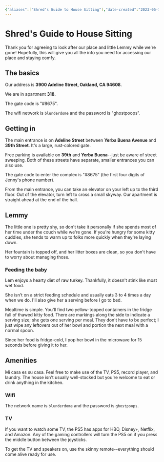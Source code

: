 ```yaml
---
{"aliases":["Shred's Guide to House Sitting"],"date-created":"2023-05-11T20:17","date-modified":"2023-05-11T22:55","dg-hide":true,"dg-hide-in-graph":true,"dg-permalink":"house-sitting","dg-publish":true,"tags":["life"],"title":"Shred's Guide to House Sitting","permalink":"/house-sitting/","hide":true,"hideInGraph":true,"dgPassFrontmatter":true}
---
```



# Shred's Guide to House Sitting

Thank you for agreeing to look after our place and little Lemmy while we're gone! Hopefully, this will give you all the info you need for accessing our place and staying comfy.

## The basics

Our address is **3900 Adeline Street, Oakland, CA 94608**.

We are in apartment **318**.

The gate code is "#8675".

The wifi network is `blunderdome` and the password is "ghostpoops".

## Getting in 

The main entrance is on **Adeline Street** between **Yerba Buena Avenue** and **39th Street**. It's a large, rust-colored gate.

Free parking is available on **39th** and **Yerba Buena**--just be aware of street sweeping. Both of these streets have separate, smaller entrances you can also use.

The gate code to enter the complex is "#8675" (the first four digits of Jenny's phone number).

From the main entrance, you can take an elevator on your left up to the third floor. Out of the elevator, turn left to cross a small skyway. Our apartment is straight ahead at the end of the hall.

## Lemmy

The little one is pretty shy, so don't take it personally if she spends most of her time under the couch while we're gone. If you're hungry for some kitty cuddles, she tends to warm up to folks more quickly when they're laying down.

Her fountain is topped off, and her litter boxes are clean, so you don't have to worry about managing those.

### Feeding the baby

Lem enjoys a hearty diet of raw turkey. Thankfully, it doesn't stink like most wet food.

She isn't on a strict feeding schedule and usually eats 3 to 4 times a day when we do. I'll also give her a serving before I go to bed. 

Mealtime is simple. You'll find two yellow-topped containers in the fridge full of thawed kitty food. There are markings along the side to indicate a serving size; she gets one serving per meal. They don't have to be perfect; I just wipe any leftovers out of her bowl and portion the next meal with a normal spoon.

Since her food is fridge-cold, I pop her bowl in the microwave for 15 seconds before giving it to her.

## Amenities

Mi casa es su casa. Feel free to make use of the TV, PS5, record player, and laundry. The house isn't usually well-stocked but you're welcome to eat or drink anything in the kitchen.

### Wifi

The network name is `blunderdome` and the password is `ghostpoops`.

### TV

If you want to watch some TV, the PS5 has apps for HBO, Disney+, Netflix, and Amazon. Any of the gaming controllers will turn the PS5 on if you press the middle button between the joysticks.

To get the TV and speakers on, use the skinny remote--everything should come alive ready for use.
